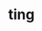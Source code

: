---
category: 4-letters
denotation: null
name: ting
reference_link: https://www.etymonline.com/word/ting
root_language: null
root_name: null
title: ting
type: free
word_sums:
- respelling: ting
  sum: 'Ting + '
---